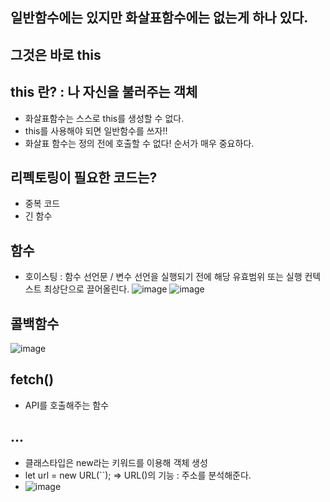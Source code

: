 ## 일반함수에는 있지만 화살표함수에는 없는게 하나 있다.
## 그것은 바로 this

## this 란? : 나 자신을 불러주는 객체
* 화살표함수는 스스로 this를 생성할 수 없다.
* this를 사용해야 되면 일반함수를 쓰자!!
* 화살표 함수는 정의 전에 호출할 수 없다! 순서가 매우 중요하다.

## 리펙토링이 필요한 코드는?
* 중복 코드
* 긴 함수

## 함수
* 호이스팅 : 함수 선언문 / 변수 선언을 실행되기 전에 해당 유효범위 또는 실행 컨텍스트 최상단으로 끌어올린다.
![image](https://user-images.githubusercontent.com/70733630/170868035-d54a0b81-ebb9-4977-971f-310fcba8f86e.png)
![image](https://user-images.githubusercontent.com/70733630/170868104-bb6492c2-419b-414e-8a8e-42ee7fdf33ff.png)

## 콜백함수
![image](https://user-images.githubusercontent.com/70733630/170868516-31edc9b4-3dcf-4859-a798-028495d91070.png)

## fetch()
* API를 호출해주는 함수

## ...
* 클래스타입은 new라는 키워드를 이용해 객체 생성
* let url = new URL(``); => URL()의 기능 : 주소를 분석해준다.
* ![image](https://user-images.githubusercontent.com/70733630/172049962-ccb335c1-1756-4e83-a06c-7d8e3da73f5d.png)
